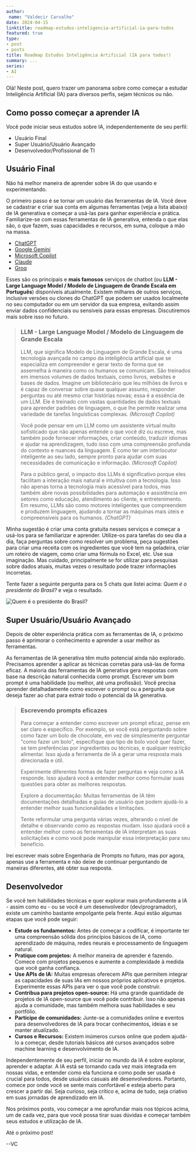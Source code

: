```yaml
---
author:
 name: "Valdecir Carvalho"
date: 2024-04-15
linktitle: roadmap-estudos-inteligencia-artificial-ia-para-todos
featured: true
type:
- post
- posts
title: Roadmap Estudos Inteligência Artificial (IA para todos!)
summary: ...
series:
- AI
---
```


Olá! Neste post, quero trazer um panorama sobre como começar a estudar Inteligência Artificial (IA) para diversos perfis, sejam técnicos ou não.

## Como posso começar a aprender IA

Você pode iniciar seus estudos sobre IA, independentemente de seu perfil:

- Usuário Final
- Super Usuário/Usuário Avançado
- Desenvolvedor/Profissional de TI

## Usuário Final

Não há melhor maneira de aprender sobre IA do que usando e experimentando.

O primeiro passo é se tornar um usuário das ferramentas de IA. Você deve se cadastrar e criar sua conta em algumas ferramentas (veja a lista abaixo) de IA generativa e começar a usá-las para ganhar experiência e prática. Familiarize-se com essas ferramentas de IA generativa, entenda o que elas são, o que fazem, suas capacidades e recursos, em suma, coloque a mão na massa.

- [ChatGPT](https://chat.openai.com/)
- [Google Gemini](https://gemini.google.com/app)
- [Microsoft Copilot](https://www.bing.com/chat)
- [Claude](https://claude.ai/)
- [Groq](https://groq.com/)

Esses são os principais e **mais famosos** serviços de chatbot (ou **LLM - Large Language Model / Modelo de Linguagem de Grande Escala em Português**) disponíveis atualmente. Existem milhares de outros serviços, inclusive versões ou clones do ChatGPT que podem ser usados localmente no seu computador ou em um servidor da sua empresa, evitando assim enviar dados confidenciais ou sensíveis para essas empresas. Discutiremos mais sobre isso no futuro.

> ### LLM - Large Language Model / Modelo de Linguagem de Grande Escala
> LLM, que significa Modelo de Linguagem de Grande Escala, é uma tecnologia avançada no campo da inteligência artificial que se especializa em compreender e gerar texto de forma que se assemelha à maneira como os humanos se comunicam. São treinados em imensos volumes de dados textuais, como livros, websites e bases de dados. Imagine um bibliotecário que leu milhões de livros e é capaz de conversar sobre quase qualquer assunto, responder perguntas ou até mesmo criar histórias novas; essa é a essência de um LLM. Ele é treinado com vastas quantidades de dados textuais para aprender padrões de linguagem, o que lhe permite realizar uma variedade de tarefas linguísticas complexas. _(Microsoft Copilot)_
>
> Você pode pensar em um LLM como um assistente virtual muito sofisticado que não apenas entende o que você diz ou escreve, mas também pode fornecer informações, criar conteúdo, traduzir idiomas e ajudar na aprendizagem, tudo isso com uma compreensão profunda do contexto e nuances da linguagem. É como ter um interlocutor inteligente ao seu lado, sempre pronto para ajudar com suas necessidades de comunicação e informação. _(Microsoft Copilot)_
>
> Para o público geral, o impacto dos LLMs é significativo porque eles facilitam a interação mais natural e intuitiva com a tecnologia. Isso não apenas torna a tecnologia mais acessível para todos, mas também abre novas possibilidades para automação e assistência em setores como educação, atendimento ao cliente, e entretenimento. Em resumo, LLMs são como motores inteligentes que compreendem e produzem linguagem, ajudando a tornar as máquinas mais úteis e compreensíveis para os humanos. _(ChatGPT)_

Minha sugestão é criar uma conta gratuita nesses serviços e começar a usá-los para se familiarizar e aprender. Utilize-os para tarefas do seu dia a dia, faça perguntas sobre como resolver um problema, peça sugestões para criar uma receita com os ingredientes que você tem na geladeira, criar um roteiro de viagem, como criar uma fórmula no Excel, etc. Use sua imaginação. Mas cuidado, principalmente se for utilizar para pesquisas sobre dados atuais, muitas vezes o resultado pode trazer informações incorretas.

Tente fazer a seguinte pergunta para os 5 chats que listei acima: _Quem é o presidente do Brasil?_ e veja o resultado.

![Quem é o presidente do Brasil?](/img/chatgpt-quem-e-o-presidente-do-brasil.png)

## Super Usuário/Usuário Avançado

Depois de obter experiência prática com as ferramentas de IA, o próximo passo é aprimorar o conhecimento e aprender a usar melhor as ferramentas.

As ferramentas de IA generativa têm muito potencial ainda não explorado. Precisamos aprender a aplicar as técnicas corretas para usá-las de forma eficaz. A maioria das ferramentas de IA generativa gera respostas com base na descrição natural conhecida como prompt. Escrever um bom prompt é uma habilidade (ou melhor, até uma profissão). Você precisa aprender detalhadamente como escrever o prompt ou a pergunta que deseja fazer ao chat para extrair todo o potencial da IA generativa.

> ### Escrevendo prompts eficazes
>
> Para começar a entender como escrever um prompt eficaz, pense em ser claro e específico. Por exemplo, se você está perguntando sobre como fazer um bolo de chocolate, em vez de simplesmente perguntar "como fazer um bolo", especifique que tipo de bolo você quer fazer, se tem preferências por ingredientes ou técnicas, e qualquer restrição alimentar. Isso ajuda a ferramenta de IA a gerar uma resposta mais direcionada e útil.
>
> Experimente diferentes formas de fazer perguntas e veja como a IA responde. Isso ajudará você a entender melhor como formular suas questões para obter as melhores respostas.
>
> Explore a documentação: Muitas ferramentas de IA têm documentações detalhadas e guias de usuário que podem ajudá-lo a entender melhor suas funcionalidades e limitações.
>
> Tente reformular uma pergunta várias vezes, alterando o nível de detalhe e observando como as respostas mudam. Isso ajudará você a entender melhor como as ferramentas de IA interpretam as suas solicitações e como você pode manipular essa interpretação para seu benefício.

Irei escrever mais sobre Engenharia de Prompts no futuro, mas por agora, apenas use a ferramenta e não deixe de continuar perguntando de maneiras diferentes, até obter sua resposta.

## Desenvolvedor

Se você tem habilidades técnicas e quer explorar mais profundamente a IA - assim como eu - ou se você é um desenvolvedor (dev/programador), existe um caminho bastante empolgante pela frente. Aqui estão algumas etapas que você pode seguir:

- **Estude os fundamentos:** Antes de começar a codificar, é importante ter uma compreensão sólida dos princípios básicos de IA, como aprendizado de máquina, redes neurais e processamento de linguagem natural.
- **Pratique com projetos:** A melhor maneira de aprender é fazendo. Comece com projetos pequenos e aumente a complexidade à medida que você ganha confiança.
- **Use APIs de IA:** Muitas empresas oferecem APIs que permitem integrar as capacidades de suas IAs em nossos próprios aplicativos e projetos. Experimente essas APIs para ver o que você pode construir.
- **Contribua para projetos open-source:** Há uma grande quantidade de projetos de IA open-source que você pode contribuir. Isso não apenas ajuda a comunidade, mas também melhora suas habilidades e seu portfólio.
- **Participe de comunidades:** Junte-se a comunidades online e eventos para desenvolvedores de IA para trocar conhecimentos, ideias e se manter atualizado.
- **Cursos e Recursos:** Existem inúmeros cursos online que podem ajudá-lo a começar, desde tutoriais básicos até cursos avançados sobre machine learning e desenvolvimento de IA.

Independentemente de seu perfil, iniciar no mundo da IA é sobre explorar, aprender e adaptar. A IA está se tornando cada vez mais integrada em nossas vidas, e entender como ela funciona e como pode ser usada é crucial para todos, desde usuários casuais até desenvolvedores. Portanto, comece por onde você se sente mais confortável e esteja aberto para crescer a partir daí. Seja curioso, seja crítico e, acima de tudo, seja criativo em suas jornadas de aprendizado em IA.

Nos próximos posts, vou começar a me aprofundar mais nos tópicos acima, um de cada vez, para que você possa tirar suas dúvidas e começar também seus estudos e utilização de IA.

Até o próximo post!

--VC